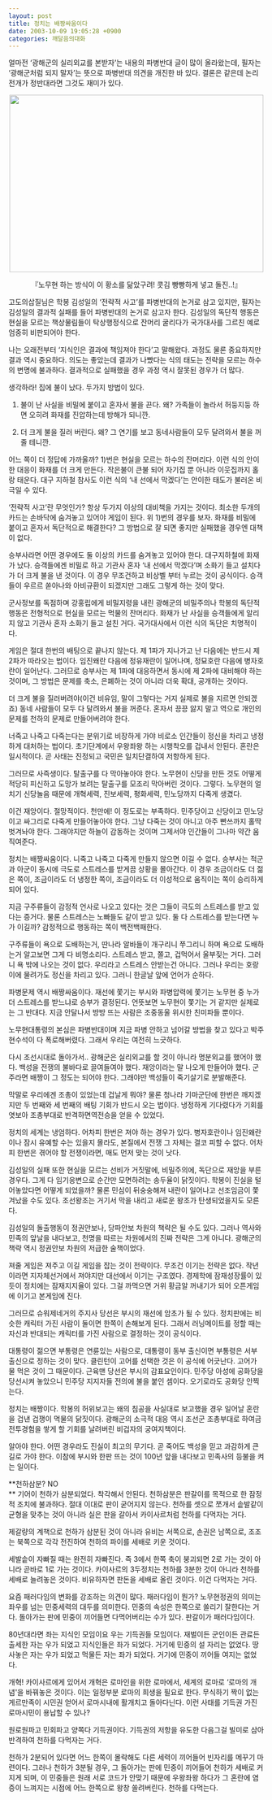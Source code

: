 ```yaml
---
layout: post
title: 정치는 배짱싸움이다
date: 2003-10-09 19:05:28 +0900
categories: 깨달음의대화
---
```

얼마전 ‘광해군의 실리외교를 본받자’는 내용의 파병반대 글이 많이 올라왔는데, 필자는 ‘광해군처럼 되지 말자’는 뜻으로 파병반대 의견을 개진한 바 있다. 결론은 같은데 논리전개가 정반대라면 그것도 재미가 있다. 

<p align="center">
  <img src="http://drkimz.com/technote/board/private/upimg/1065691811.jpg" width="500" height="349" border="0" />
</p>

<p align="center">
  『노무현 하는 방식이 이 황소를 닮았구려! 콧김 빵빵하게 넣고 돌진..!』
</p>

고도의삽질님은 학봉 김성일의 ‘전략적 사고’를 파병반대의 논거로 삼고 있지만, 필자는 김성일의 결과적 실패를 들어 파병반대의 논거로 삼고자 한다. 김성일의 독단적 행동은 현실을 모르는 책상물림들이 탁상행정식으로 잔머리 굴리다가 국가대사를 그르친 예로 엄중히 비판되어야 한다. 

나는 오래전부터 ‘지식인은 결과에 책임져야 한다’고 말해왔다. 과정도 물론 중요하지만 결과 역시 중요하다. 의도는 좋았는데 결과가 나빴다는 식의 태도는 전략을 모르는 하수의 변명에 불과하다. 결과적으로 실패했을 경우 과정 역시 잘못된 경우가 더 많다. 

생각하라! 집에 불이 났다. 두가지 방법이 있다. 

1) 불이 난 사실을 비밀에 붙이고 혼자서 불을 끈다. 왜? 가족들이 놀라서 허둥지둥 하면 오히려 화재를 진압하는데 방해가 되니깐.

2) 더 크게 불을 질러 버린다. 왜? 그 연기를 보고 동네사람들이 모두 달려와서 불을 꺼줄 테니깐.

어느 쪽이 더 정답에 가까울까? 1)번은 현실을 모르는 하수의 잔머리다. 이런 식의 안이한 대응이 화재를 더 크게 만든다. 작은불이 큰불 되어 자기집 뿐 아니라 이웃집까지 홀랑 태운다. 대구 지하철 참사도 이런 식의 ‘내 선에서 막겠다’는 안이한 태도가 불러온 비극일 수 있다. 

‘전략적 사고’란 무엇인가? 항상 두가지 이상의 대비책을 가지는 것이다. 최소한 두개의 카드는 손바닥에 숨겨놓고 있어야 게임이 된다. 위 1)번의 경우를 보자. 화재를 비밀에 붙이고 혼자서 독단적으로 해결한다? 그 방법으로 잘 되면 좋지만 실패했을 경우엔 대책이 없다. 

승부사라면 어떤 경우에도 둘 이상의 카드를 숨겨놓고 있어야 한다. 대구지하철에 화재가 났다. 승객들에겐 비밀로 하고 기관사 혼자 ‘내 선에서 막겠다’며 소화기 들고 설치다가 더 크게 불을 낸 것이다. 이 경우 무조건하고 비상벨 부터 누르는 것이 공식이다. 승객들이 우르르 쏟아나와 아비규환이 되겠지만 그래도 그렇게 하는 것이 맞다. 

군사정보를 독점하며 강홍립에게 비밀지령을 내린 광해군의 비밀주의나 학봉의 독단적 행동은 전형적으로 현실을 모르는 먹물의 잔머리다. 화재가 난 사실을 승객들에게 알리지 않고 기관사 혼자 소화기 들고 설친 거다. 국가대사에서 이런 식의 독단은 치명적이다. 

게임은 절대 한번의 배팅으로 끝나지 않는다. 제 1파가 지나가고 난 다음에는 반드시 제 2파가 따라오는 법이다. 임진왜란 다음에 정유재란이 일어나며, 정묘호란 다음에 병자호란이 일어난다. 그러므로 승부사는 제 1파에 대응하면서 동시에 제 2파에 대비해야 하는 것이며, 그 방법은 문제를 축소, 은폐하는 것이 아니라 더욱 확대, 공개하는 것이다. 

더 크게 불을 질러버려야(이건 비유임, 말이 그렇다는 거지 실제로 불을 지르면 안되겠죠) 동네 사람들이 모두 다 달려와서 불을 꺼준다. 혼자서 끙끙 앓지 말고 역으로 개인의 문제를 천하의 문제로 만들어버려야 한다. 

너죽고 나죽고 다죽는다는 분위기로 비장하게 가야 비로소 인간들이 정신을 차리고 냉정하게 대처하는 법이다. 초기단계에서 우왕좌왕 하는 시행착오를 겁내서 안된다. 혼란은 일시적이다. 곧 사태는 진정되고 국민은 일치단결하여 저항하게 된다. 

그러므로 사즉생이다. 탈출구를 다 막아놓아야 한다. 노무현이 신당을 만든 것도 어떻게 적당히 피신하고 도망가 보려는 탈출구를 모조리 막아버린 것이다. 그렇다. 노무현의 얼치기 신당놀음 때문에 개혁세력, 진보세력, 평화세력, 민노당까지 다죽게 생겼다. 

이건 재앙이다. 절망적이다. 천만에! 이 정도로는 부족하다. 민주당이고 신당이고 민노당이고 싸그리로 다죽게 만들어놓아야 한다. 그냥 다죽는 것이 아니고 아주 빤쓰까지 홀딱 벗겨놔야 한다. 그래야지만 하늘이 감동하는 것이며 그제서야 인간들이 그나마 약간 움직여준다. 

정치는 배짱싸움이다. 니죽고 나죽고 다죽게 만들지 않으면 이길 수 없다. 승부사는 적군과 아군이 동시에 극도로 스트레스를 받게끔 상황을 몰아간다. 이 경우 조금이라도 더 젊은 쪽이, 조금이라도 더 냉정한 쪽이, 조금이라도 더 이성적으로 움직이는 쪽이 승리하게 되어 있다.

지금 구주류들이 감정적 언사로 나오고 있다는 것은 그들이 극도의 스트레스를 받고 있다는 증거다. 물론 스트레스는 노빠들도 같이 받고 있다. 둘 다 스트레스를 받는다면 누가 이길까? 감정적으로 행동하는 쪽이 백전백패한다. 

구주류들이 욕으로 도배하는거, 딴나라 알바들이 개구리니 쭈그리니 하며 욕으로 도배하는거 알고보면 그게 다 비명소리다. 스트레스 받고, 쫄고, 겁먹어서 울부짖는 거다. 그러니 욕 밖에 나오는 것이 없다. 우리라고 스트레스 안받는건 아니다. 그러나 우리는 호랑이에 물려가도 정신을 차리고 있다. 그러니 한글날 앞에 언어가 순하다. 

파병문제 역시 배짱싸움이다. 재선에 쫓기는 부시와 파병압력에 쫓기는 노무현 중 누가 더 스트레스를 받느냐로 승부가 결정된다. 언뜻보면 노무현이 쫓기는 거 같지만 실제로는 그 반대다. 지금 안달나서 방방 뜨는 사람은 조중동울 위시한 친미파들 뿐이다. 

노무현대통령의 본심은 파병반대이며 지금 파병 안하고 넘어갈 방법을 찾고 있다고 박주현수석이 다 폭로해버렸다. 그래서 우리는 여전히 느긋하다. 

다시 조선시대로 돌아가서.. 광해군은 실리외교를 할 것이 아니라 명분외교를 했어야 했다. 백성을 전쟁의 불바다로 끌여들여야 했다. 재앙이라는 말 나오게 만들어야 했다. 군주라면 배짱이 그 정도는 되어야 한다. 그래야만 백성들이 죽기살기로 분발해준다. 

막말로 우리에겐 조총이 있었는데 겁날게 뭐야? 물론 청나라 기마군단에 한번은 깨지겠지만 두 번째와 세 번째의 배팅 기회가 반드시 오는 법이다. 냉정하게 기다렸다가 기회를 엿보아 조총부대로 반격하면역전승을 얻을 수 있었다. 

정치의 세계는 냉엄하다. 어차피 한번은 져야 하는 경우가 있다. 병자호란이나 임진왜란이나 잠시 유예할 수는 있을지 몰라도, 본질에서 전쟁 그 자체는 결코 피할 수 없다. 어차피 한번은 겪어야 할 전쟁이라면, 매도 먼저 맞는 것이 낫다. 

김성일의 실패 또한 현실을 모르는 선비가 거짓말에, 비밀주의에, 독단으로 재앙을 부른 경우다. 그게 다 임기응변으로 순간만 모면하려는 송두율이 닭짓이다. 학봉이 진실을 털어놓았다면 어떻게 되었을까? 물론 민심이 뒤숭숭해져 내란이 일어나고 선조임금이 쫓겨났을 수도 있다. 조선왕조는 거기서 막을 내리고 새로운 왕조가 탄생되었을지도 모른다. 

김성일의 돌출행동이 정권안보나, 당파안보 차원의 책략은 될 수도 있다. 그러나 역사와 민족의 앞날을 내다보고, 천명을 따르는 차원에서의 진짜 전략은 그게 아니다. 광해군의 책략 역시 정권안보 차원의 저급한 술책이었다.

져줄 게임은 져주고 이길 게임을 잡는 것이 전략이다. 무조건 이기는 전략은 없다. 작년이라면 지자체선거에서 져야지만 대선에서 이기는 구조였다. 경제학에 잠재성장률이 있듯이 정치에는 잠재지지율이 있다. 그걸 까먹으면 거위 황금알 꺼내기가 되어 오픈게임에 이기고 본게임에 진다. 

그러므로 슈워제네거의 주지사 당선은 부시의 재선에 암초가 될 수 있다. 정치판에는 비슷한 캐릭터 가진 사람이 둘이면 한쪽이 손해보게 된다. 그래서 러닝메이트를 정할 때는 자신과 반대되는 캐릭터를 가진 사람으로 결정하는 것이 공식이다. 

대통령이 젊으면 부통령은 연륜있는 사람으로, 대통령이 동부 출신이면 부통령은 서부 출신으로 정하는 것이 맞다. 클린턴이 고어를 선택한 것은 이 공식에 어긋난다. 고어가 물 먹은 것이 그 때문이다. 근육맨 당선은 부시의 감표요인이다. 민주당 아성에 공화당을 당선시켜 놓았으니 민주당 지지자들 전의에 불을 붙인 셈이다. 오기로라도 공화당 안찍는다. 

정치는 배짱이다. 학봉의 허위보고는 왜의 침공을 사실대로 보고했을 경우 일어날 혼란을 겁낸 겁쟁이 먹물의 닭짓이다. 광해군의 소극적 대응 역시 조선군 조총부대로 하여금 전투경험을 쌓게 할 기회를 날려버린 비겁자의 궁여지책이다. 

알아야 한다. 어떤 경우라도 진실이 최고의 무기다. 곧 죽어도 백성을 믿고 과감하게 큰 길로 가야 한다. 이참에 부시와 한판 뜨는 것이 100년 앞을 내다보고 민족사의 등불을 켜는 일이다. 

**천하삼분? NO  
** 기어이 천하가 삼분되었다. 착각해서 안된다. 천하삼분은 판갈이를 목적으로 한 잠정적 조치에 불과하다. 절대 이대로 판이 굳어지지 않는다. 천하를 셋으로 쪼개서 솥발같이 균형을 맞추는 것이 아니라 실은 판을 갈아서 카이사르처럼 천하를 다먹자는 거다. 

제갈량의 계책으로 천하가 삼분된 것이 아니라 유비는 서쪽으로, 손권은 남쪽으로, 조조는 북쪽으로 각각 전진하여 천하의 파이를 세배로 키운 것이다. 

세발솥이 자빠질 때는 완전히 자빠진다. 즉 3에서 한쪽 축이 붕괴되면 2로 가는 것이 아니라 곧바로 1로 가는 것이다. 카이사르의 3두정치는 천하를 3분한 것이 아니라 천하를 세배로 늘려놓은 것이다. 비유하자면 판돈을 세배로 올린 것이다. 이건 다먹자는 거다. 

요즘 패러다임의 변화를 강조하는 의견이 많다. 패러다임이 뭔가? 노무현정권의 의미는 좌우를 넘는 민중세력의 대두를 의미한다. 민중의 속성은 한쪽으로 쏠리기 잘한다는 거다. 돌아가는 판에 민중이 끼어들면 다먹어버리는 수가 있다. 판갈이가 패러다임이다. 

80년대라면 좌는 지식인 모임이요 우는 기득권들 모임이다. 재벌이든 군인이든 관료든 출세한 자는 우가 되었고 지식인들은 좌가 되었다. 거기에 민중의 설 자리는 없었다. 땅 사놓은 자는 우가 되었고 먹물든 자는 좌가 되었다. 거기에 민중이 끼어들 여지는 없었다. 

개혁! 카이사르에게 있어서 개혁은 로마인을 위한 로마에서, 세계의 로마로 ‘로마의 개념'을 바꿔놓은 것이다. 이는 일정부분 로마의 희생을 필요로 한다. 무식하기 짝이 없는 게르만족이 시민권 얻어서 로마시내에 활개치고 돌아다닌다. 이런 사태를 기득권 가진 로마시민이 용납할 수 있나?

원로원파고 민회파고 양쪽다 기득권이다. 기득권의 저항을 유도한 다음그걸 빌미로 삼아 반격하여 천하를 다먹자는 거다. 

천하가 2분되어 있다면 어느 한쪽이 몰락해도 다른 세력이 끼어들어 빈자리를 메꾸기 마련이다. 그러나 천하가 3분될 경우, 그 돌아가는 판에 민중이 끼어들어 천하가 세배로 커지게 되며, 이 민중들은 원래 서로 코드가 안맞기 때문에 우왕좌왕 하다가 그 혼란에 염증이 느껴지는 시점에 어느 한쪽으로 왕창 쏠려버린다. 천하를 다먹는다.